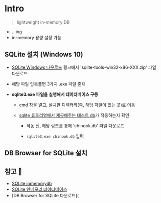# Intro
> lightweight in-memory DB

+ ...ing
+ in-memory 용량 설정 가능

## SQLite 설치 (Windows 10)
+ [SQLite Windows 다운로드](https://www.sqlite.org/download.html) 링크에서 'sqlite-tools-win32-x86-XXX.zip' 파일 다운로드   

+ 해당 파일 압축풀면 3가지 .exe 파일 존재
+ **sqlite3.exe 파일을 실행해서 데이터베이스 구동**
  + cmd 창을 열고, 설치한 디렉터리(즉, 해당 파일이 있는 곳)로 이동   

  + [sqlite 튜토리얼에서 제공해주는 테스트 db](https://www.sqlitetutorial.net/sqlite-sample-database/)가 작동하는지 확인
     + 작동 전, 해당 링크를 통해 'chinook.db' 파일 다운로드   

     + `sqlite3.exe chinook.db` 입력

## DB Browser for SQLite 설치

## 참고 💫
+ [SQLite inmemorydb](https://www.sqlite.org/inmemorydb.html)
+ [SQLite 인메모리 데이터베이스](https://runebook.dev/ko/docs/sqlite/inmemorydb)
+ [DB Browser for SQLite 다운로드](
